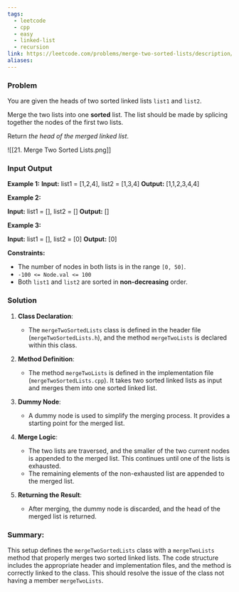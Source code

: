```yaml
---
tags:
  - leetcode
  - cpp
  - easy
  - linked-list
  - recursion
link: https://leetcode.com/problems/merge-two-sorted-lists/description/
aliases:
---
```


### Problem

You are given the heads of two sorted linked lists `list1` and `list2`.

Merge the two lists into one **sorted** list. The list should be made by splicing together the nodes of the first two lists.

Return _the head of the merged linked list_.

![[21. Merge Two Sorted Lists.png]]

### Input Output

**Example 1:**
**Input:** list1 = [1,2,4], list2 = [1,3,4]
**Output:** [1,1,2,3,4,4]

**Example 2:**

**Input:** list1 = [], list2 = []
**Output:** []

**Example 3:**

**Input:** list1 = [], list2 = [0]
**Output:** [0]
 

**Constraints:**

- The number of nodes in both lists is in the range `[0, 50]`.
- `-100 <= Node.val <= 100`
- Both `list1` and `list2` are sorted in **non-decreasing** order.


### Solution


1. **Class Declaration**:
    
    - The `mergeTwoSortedLists` class is defined in the header file (`mergeTwoSortedLists.h`), and the method `mergeTwoLists` is declared within this class.
2. **Method Definition**:
    
    - The method `mergeTwoLists` is defined in the implementation file (`mergeTwoSortedLists.cpp`). It takes two sorted linked lists as input and merges them into one sorted linked list.
3. **Dummy Node**:
    
    - A dummy node is used to simplify the merging process. It provides a starting point for the merged list.
4. **Merge Logic**:
    
    - The two lists are traversed, and the smaller of the two current nodes is appended to the merged list. This continues until one of the lists is exhausted.
    - The remaining elements of the non-exhausted list are appended to the merged list.
5. **Returning the Result**:
    
    - After merging, the dummy node is discarded, and the head of the merged list is returned.

### Summary:

This setup defines the `mergeTwoSortedLists` class with a `mergeTwoLists` method that properly merges two sorted linked lists. The code structure includes the appropriate header and implementation files, and the method is correctly linked to the class. This should resolve the issue of the class not having a member `mergeTwoLists`.
















































